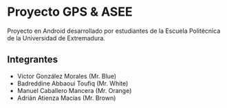 # Proyecto GPS & ASEE

Proyecto en Android desarrollado por estudiantes de la Escuela Politécnica de la Universidad de Extremadura.

## Integrantes
* Victor González Morales (Mr. Blue)
* Badreddine Abbaoui Toufiq (Mr. White)
* Manuel Caballero Mancera (Mr. Orange)
* Adrián Atienza Macías (Mr. Brown)
